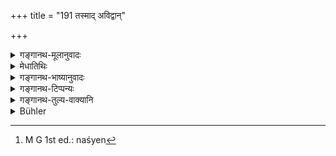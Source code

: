 +++
title = "191 तस्माद् अविद्वान्"

+++

<details><summary>गङ्गानथ-मूलानुवादः</summary>

For these reasons, the illiterate man should fight shy of accepting each and every gift. By receiving even a small gift, the illiterate person sinks, like the cow in a morass.—(191)
</details>

<details><summary>मेधातिथिः</summary>

अतो नरकभयाद् **अविद्वान्** मूर्खः **प्रतिग्रहात् बिभियात्** त्रस्येत,[^२४६] न प्रतिगृह्णीयाद् इति यावत् । तिष्ठतु तावद् धिरण्यादीनि द्रव्याणि, **स्वल्पकेनापि** त्रपुसीसादिना असारेण स्वल्पया मात्रया प्रतिगृहीतेन्**आविद्वान्** **पङ्के** कर्दमे **गौर् इव सीदति** ॥ ४.१९१ ॥


[^२४६]:
     M G 1st ed.: naśyen
</details>

<details><summary>गङ्गानथ-भाष्यानुवादः</summary>

For fear of hell, the ‘*illiterate*’—ignorant—‘*person*’ *should fight shy of accepting a gift*;’—*i.e*., for fear of being destroyed, he should not accept any gifts to say nothing of *gold* and other specified things.

By accepting even ‘*a small gift*,’ in the shape of things of little value as lead and the like, the illiterate man sinks in the same manner as the cow sinks in a morass.—(191).
</details>

<details><summary>गङ्गानथ-टिप्पन्यः</summary>

This verse is quoted in *Hemādri* (Dāna, p. 60).
</details>

<details><summary>गङ्गानथ-तुल्य-वाक्यानि</summary>

**(verses 4.190-191)  
**

See Comparative notes for [Verse
4.190].
</details>

<details><summary>Bühler</summary>

191	Hence an ignorant (man) should be afraid of accepting any presents; for by reason of a very small (gift) even a fool sinks (into hell) as a cow into a morass.
</details>
